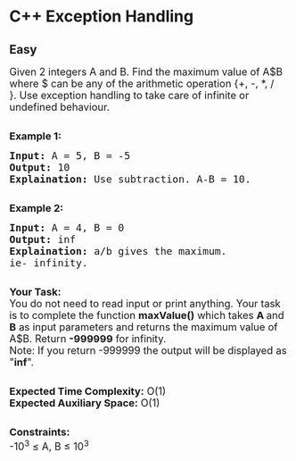 # C++ Exception Handling
## Easy
<div class="problems_problem_content__Xm_eO"><p><span style="font-size:18px">Given 2 integers A and B. Find the maximum value of A$B where $ can be any of the arithmetic operation {+, -, *, / }.&nbsp;Use exception handling to take care of infinite or undefined behaviour.</span></p>

<p><br>
<strong><span style="font-size:18px">Example 1:</span></strong></p>

<pre><span style="font-size:18px"><strong>Input:</strong> A = 5, B = -5
<strong>Output:</strong> 10
<strong>Explaination: </strong>Use subtraction. A-B = 10.</span></pre>

<p><br>
<strong><span style="font-size:18px">Example 2:</span></strong></p>

<pre><span style="font-size:18px"><strong>Input:</strong> A = 4, B = 0
<strong>Output:</strong> inf
<strong>Explaination:</strong> a/b gives the maximum.
ie- infinity. </span>
</pre>

<p><br>
<span style="font-size:18px"><strong>Your Task:</strong><br>
You do not need to read input or print anything. Your task is to complete the function <strong>maxValue()</strong> which takes <strong>A&nbsp;</strong>and <strong>B</strong>&nbsp;as input parameters and returns the maximum value of A$B. Return&nbsp;<strong>-999999</strong>&nbsp;for infinity.<br>
Note: If you return -999999&nbsp;the output will be displayed as "<strong>inf</strong>".</span></p>

<p><br>
<span style="font-size:18px"><strong>Expected Time Complexity:</strong> O(1)<br>
<strong>Expected Auxiliary Space:</strong> O(1)</span></p>

<p><br>
<span style="font-size:18px"><strong>Constraints:</strong><br>
-10<sup>3</sup> ≤ A, B&nbsp;≤ 10<sup>3</sup></span></p>
</div>